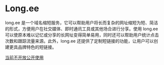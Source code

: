 # Long.ee

long.ee 是一个域名缩短服务，它可以帮助用户将长而复杂的网址缩短为短、简洁的形式，方便用户在社交媒体、即时通讯工具或其他场合进行分享。使用 long.ee 可以使原本难以记忆或分享的长网址变得简单易用，同时还可以帮助用户统计点击次数和跟踪流量来源。此外，long.ee 还提供了定制短链接的功能，让用户可以创建更具品牌特色的短链接。

[当前不开放公开使用](https://app.short.io/)
